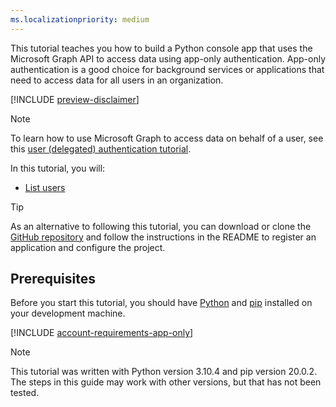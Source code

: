 ```yaml
---
ms.localizationpriority: medium
---
```


<!-- markdownlint-disable MD041 -->

This tutorial teaches you how to build a Python console app that uses the Microsoft Graph API to access data using app-only authentication. App-only authentication is a good choice for background services or applications that need to access data for all users in an organization.

[!INCLUDE [preview-disclaimer](../preview-disclaimer.md)]

> [!NOTE]
> To learn how to use Microsoft Graph to access data on behalf of a user, see this [user (delegated) authentication tutorial](/graph/tutorials/python).

In this tutorial, you will:

- [List users](/graph/api/user-list)

> [!TIP]
> As an alternative to following this tutorial, you can download or clone the [GitHub repository](https://github.com/microsoftgraph/msgraph-training-python/tree/main/app-auth) and follow the instructions in the README to register an application and configure the project.

## Prerequisites

Before you start this tutorial, you should have [Python](https://www.python.org/) and [pip](https://pip.pypa.io/en/stable/) installed on your development machine.

[!INCLUDE [account-requirements-app-only](../../shared/account-requirements-app-only.md)]

> [!NOTE]
> This tutorial was written with Python version 3.10.4 and pip version 20.0.2. The steps in this guide may work with other versions, but that has not been tested.
